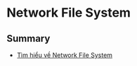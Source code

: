 # Network File System

## Summary
- [Tìm hiểu về Network File System](./Tim_hieu_ve_Network_File_System.md)
